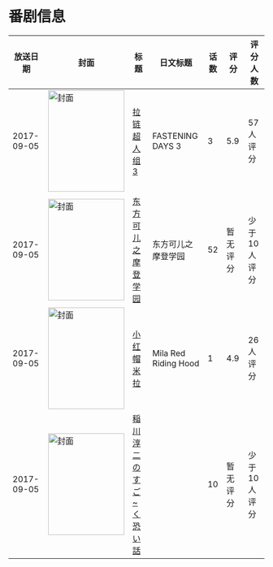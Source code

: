 # 番剧信息

|放送日期|封面|标题|日文标题|话数|评分|评分人数|
|---|---|---|---|---|---|---|
|2017-09-05|<img src="//lain.bgm.tv/pic/cover/c/d5/a2/229508_MN54E.jpg" alt="封面" style="width:150px;height:200px;object-fit:cover;">|[拉链超人组 3](https://bangumi.tv/subject/229508)|FASTENING DAYS 3|3|5.9|57人评分|
|2017-09-05|<img src="//lain.bgm.tv/pic/cover/c/6b/29/240055_0909I.jpg" alt="封面" style="width:150px;height:200px;object-fit:cover;">|[东方可儿之摩登学园](https://bangumi.tv/subject/240055)|东方可儿之摩登学园|52|暂无评分|少于10人评分|
|2017-09-05|<img src="/img/no_icon_subject.png" alt="封面" style="width:150px;height:200px;object-fit:cover;">|[小红帽米拉](https://bangumi.tv/subject/256096)|Mila Red Riding Hood|1|4.9|26人评分|
|2017-09-05|<img src="//lain.bgm.tv/pic/cover/c/ff/3e/387106_K1eSz.jpg" alt="封面" style="width:150px;height:200px;object-fit:cover;">|[稲川淳二のすご~く恐い話](https://bangumi.tv/subject/387106)||10|暂无评分|少于10人评分|

